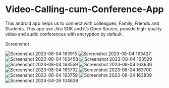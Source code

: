 # Video-Calling-cum-Conference-App
This android app helps  us to connect with colleagues, Family, Friends and Students.  This app use Jitsi SDK and it’s Open Source, provide high-quality video and audio conferences with encryption by default.

Screenshot : 


![Screenshot 2023-08-04 163915](https://github.com/SaranshGupta6/Video-Calling-cum-Conference-App/assets/83112564/71b3c85a-a351-44ff-90d3-5794b2c91122)
![Screenshot 2023-08-04 163427](https://github.com/SaranshGupta6/Video-Calling-cum-Conference-App/assets/83112564/75d1e5b6-cf02-4c60-a2dd-e87593a44c3a)
![Screenshot 2023-08-04 163458](https://github.com/SaranshGupta6/Video-Calling-cum-Conference-App/assets/83112564/cd3c8649-f9fe-40a0-b57d-18f9aaaf81e2)
![Screenshot 2023-08-04 163529](https://github.com/SaranshGupta6/Video-Calling-cum-Conference-App/assets/83112564/0fbda755-86f4-4f26-81e8-3242102b94d5)
![Screenshot 2023-08-04 163559](https://github.com/SaranshGupta6/Video-Calling-cum-Conference-App/assets/83112564/6a86133f-9b26-4ab3-b3a1-6142040512c5)
![Screenshot 2023-08-04 163636](https://github.com/SaranshGupta6/Video-Calling-cum-Conference-App/assets/83112564/ee37c65d-dbcf-45fe-bca5-a8cb2330d0c4)
![Screenshot 2023-08-04 163732](https://github.com/SaranshGupta6/Video-Calling-cum-Conference-App/assets/83112564/3fc4883b-b2c0-494a-b403-a298d28dfd16)
![Screenshot 2023-08-04 163700](https://github.com/SaranshGupta6/Video-Calling-cum-Conference-App/assets/83112564/488ec8b2-506f-403d-b6b1-4a0c6672ed8d)
![Screenshot 2023-08-04 163759](https://github.com/SaranshGupta6/Video-Calling-cum-Conference-App/assets/83112564/57ca8a5c-ae29-4612-8f95-30b70f77903c)
![Screenshot 2023-08-04 163839](https://github.com/SaranshGupta6/Video-Calling-cum-Conference-App/assets/83112564/0f8afd9a-a1f9-4d90-ac85-bd43673dc150)
![Screenshot 2024-04-26 104638](https://github.com/SaranshGupta6/Video-Calling-cum-Conference-App/assets/83112564/5a26249b-7789-473b-9b0d-a2efc6c6a595)


